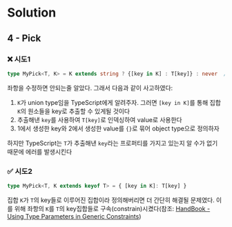 # Solution
## 4 - Pick
### ❌ 시도1
```typescript
type MyPick<T, K> = K extends string ? {[key in K] : T[key]} : never  // ❌Error: Type 'k' cannot be used to index type 'T'.
```
좌항을 수정하면 안되는줄 알았다. 그래서 다음과 같이 사고하였다:
1. `K`가 union type임을 TypeScript에게 알려주자. 그러면 `[key in K]`를 통해 집합 `K`의 원소들을 key로 추출할 수 있게될 것이다
2. 추출해낸 `key`를 사용하여 `T[key]`로 인덱싱하여 value로 사용한다
3. 1에서 생성한 key와 2에서 생성한 value를 `{}`로 묶어 object type으로 정의하자  

하지만 TypeScript는 `T`가 추출해낸 `key`라는 프로퍼티를 가지고 있는지 알 수가 없기 때문에 에러를 발생시킨다

### ✅ 시도2
```typescript
type MyPick<T, K extends keyof T> = { [key in K]: T[key] }
```
집합 `K`가 `T`의 key들로 이루어진 집합이라 정의해버리면 더 간단히 해결될 문제였다. 이를 위해 좌항의 `K`를 `T`의 key집합들로 구속(constrain)시켰다(참조: [HandBook - Using Type Parameters in Generic Constraints](https://www.typescriptlang.org/docs/handbook/2/generics.html#using-type-parameters-in-generic-constraints))